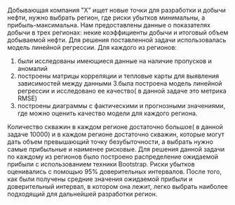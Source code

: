 Добывающая компания "Х" ищет новые точки для разработки и добычи нефти, нужно выбрать регион, где риски убытков минимальны, а прибыль-максимальна.
Нам предоставлены данные о показателях добычи в трех регионах: некие коэффициенты добычи и итоговый объем добываемой нефти. Для решения поставленной задачи использовалась модель линейной регрессии.
 Для каждого из регионов:
1. были исследованы имеющиеся данные на наличие пропусков и аномалий
2. построены матрицы корреляции и тепловые карты для выявления зависимостей между данными
3.была построена модель линейной регрессии и исследовано ее качество( в данной задаче это метрика RMSE)
4. построены диаграммы с фактическими и прогнозными значениями, где можно оценить качество модели для каждого региона.

Количество скважин в каждом регионе достаточно большое( в данной задаче 10000) и в каждом регионе достаточно скважин, которые могут дать объем превышающий точку безубыточности, а выбрать нужно самые прибыльные и наименее рисковые.  Для решения данной задачи по каждому из регионов было построено распределение ожидаемой прибыли с использованием техники Bootstrap. Риски убытков оценивались с помощью 95% доверительных интервалов. После того, как были получены средние значения ожидаемой прибыли и доверительный интервал, в котором она лежит, легко выбрать наиболее подходящий для дальнейшей разработки регион.

